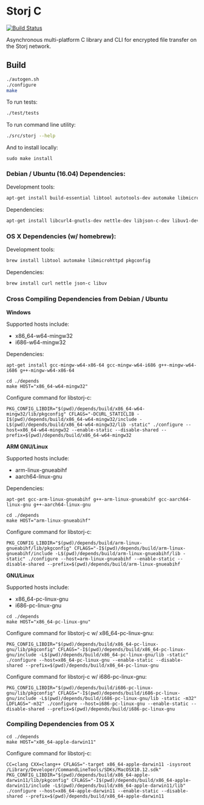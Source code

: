 Storj C
=======

[![Build Status](https://travis-ci.org/Storj/libstorj-c.svg?branch=master)](https://travis-ci.org/Storj/libstorj-c)

Asynchronous multi-platform C library and CLI for encrypted file transfer on the Storj network.

## Build

```bash
./autogen.sh
./configure
make
```

To run tests:
```bash
./test/tests
```

To run command line utility:
```bash
./src/storj --help
```

And to install locally:
```
sudo make install
```

### Debian / Ubuntu (16.04) Dependencies:

Development tools:
```bash
apt-get install build-essential libtool autotools-dev automake libmicrohttpd-dev
```

Dependencies:
```bash
apt-get install libcurl4-gnutls-dev nettle-dev libjson-c-dev libuv1-dev
```

### OS X Dependencies (w/ homebrew):

Development tools:
```bash
brew install libtool automake libmicrohttpd pkgconfig
```

Dependencies:
```bash
brew install curl nettle json-c libuv
```

### Cross Compiling Dependencies from Debian / Ubuntu

**Windows**

Supported hosts include:
- x86_64-w64-mingw32
- i686-w64-mingw32

Dependencies:
```
apt-get install gcc-mingw-w64-x86-64 gcc-mingw-w64-i686 g++-mingw-w64-i686 g++-mingw-w64-x86-64
```

```
cd ./depends
make HOST="x86_64-w64-mingw32"
```

Configure command for libstorj-c:
```
PKG_CONFIG_LIBDIR="$(pwd)/depends/build/x86_64-w64-mingw32/lib/pkgconfig" CFLAGS="-DCURL_STATICLIB -I$(pwd)/depends/build/x86_64-w64-mingw32/include -L$(pwd)/depends/build/x86_64-w64-mingw32/lib -static" ./configure --host=x86_64-w64-mingw32 --enable-static --disable-shared --prefix=$(pwd)/depends/build/x86_64-w64-mingw32
```

**ARM GNU/Linux**

Supported hosts include:
- arm-linux-gnueabihf
- aarch64-linux-gnu

Dependencies:
```
apt-get gcc-arm-linux-gnueabihf g++-arm-linux-gnueabihf gcc-aarch64-linux-gnu g++-aarch64-linux-gnu
```

```
cd ./depends
make HOST="arm-linux-gnueabihf"
```

Configure command for libstorj-c:
```
PKG_CONFIG_LIBDIR="$(pwd)/depends/build/arm-linux-gnueabihf/lib/pkgconfig" CFLAGS="-I$(pwd)/depends/build/arm-linux-gnueabihf/include -L$(pwd)/depends/build/arm-linux-gnueabihf/lib -static" ./configure --host=arm-linux-gnueabihf --enable-static --disable-shared --prefix=$(pwd)/depends/build/arm-linux-gnueabihf
```

**GNU/Linux**

Supported hosts include:
- x86_64-pc-linux-gnu
- i686-pc-linux-gnu

```
cd ./depends
make HOST="x86_64-pc-linux-gnu"
```

Configure command for libstorj-c w/ x86_64-pc-linux-gnu:
```
PKG_CONFIG_LIBDIR="$(pwd)/depends/build/x86_64-pc-linux-gnu/lib/pkgconfig" CFLAGS="-I$(pwd)/depends/build/x86_64-pc-linux-gnu/include -L$(pwd)/depends/build/x86_64-pc-linux-gnu/lib -static" ./configure --host=x86_64-pc-linux-gnu --enable-static --disable-shared --prefix=$(pwd)/depends/build/x86_64-pc-linux-gnu
```

Configure command for libstorj-c w/ i686-pc-linux-gnu:
```
PKG_CONFIG_LIBDIR="$(pwd)/depends/build/i686-pc-linux-gnu/lib/pkgconfig" CFLAGS="-I$(pwd)/depends/build/i686-pc-linux-gnu/include -L$(pwd)/depends/build/i686-pc-linux-gnu/lib -static -m32" LDFLAGS="-m32" ./configure --host=i686-pc-linux-gnu --enable-static --disable-shared --prefix=$(pwd)/depends/build/i686-pc-linux-gnu
```

### Compiling Dependencies from OS X

```
cd ./depends
make HOST="x86_64-apple-darwin11"
```

Configure command for libstorj-c:
```
CC=clang CXX=clang++ CFLAGS="-target x86_64-apple-darwin11 -isysroot /Library/Developer/CommandLineTools/SDKs/MacOSX10.12.sdk" PKG_CONFIG_LIBDIR="$(pwd)/depends/build/x86_64-apple-darwin11/lib/pkgconfig" CFLAGS="-I$(pwd)/depends/build/x86_64-apple-darwin11/include -L$(pwd)/depends/build/x86_64-apple-darwin11/lib" ./configure --host=x86_64-apple-darwin11 --enable-static --disable-shared --prefix=$(pwd)/depends/build/x86_64-apple-darwin11
```
